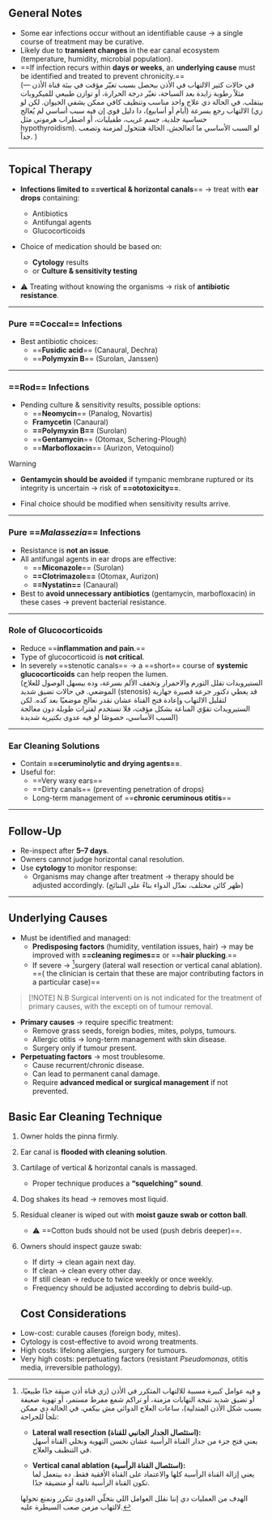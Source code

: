 ## General Notes
- Some ear infections occur without an identifiable cause → a single course of treatment may be curative.  
- Likely due to **transient changes** in the ear canal ecosystem (temperature, humidity, microbial population).  
- ==If infection recurs within **days or weeks**, an **underlying cause** must be identified and treated to prevent chronicity.==  
(في حالات كتير الالتهاب في الأذن بيحصل بسبب تغيّر مؤقت في بيئة قناة الأذن — مثلاً رطوبة زايدة بعد السباحة، تغيّر درجة الحرارة، أو توازن طبيعي للميكروبات بيتقلب. في الحالة دي علاج واحد مناسب وتنظيف كافي ممكن يشفي الحيوان. لكن لو الالتهاب رجع بسرعة (أيام أو أسابيع)، دا دليل قوي إن فيه سبب أساسي لم يُعالج (زي حساسية جلدية، جسم غريب، طفيليات، أو اضطراب هرموني مثل hypothyroidism). لو السبب الأساسي ما اتعالجش، الحالة هتتحول لمزمنة وتصعب جداً.
)
---

## Topical Therapy
- **Infections limited to ==vertical & horizontal canals**== → treat with **ear drops** containing:
  - Antibiotics  
  - Antifungal agents  
  - Glucocorticoids  

- Choice of medication should be based on:
  - **Cytology** results  
  - or **Culture & sensitivity testing**  

- ⚠️ Treating without knowing the organisms → risk of **antibiotic resistance**.  

---

### Pure ==Coccal== Infections
- Best antibiotic choices:  
  - ==**Fusidic acid**== (Canaural, Dechra)  
  - ==**Polymyxin B**== (Surolan, Janssen)  

---

### ==Rod== Infections
- Pending culture & sensitivity results, possible options:  
  - ==**Neomycin**== (Panalog, Novartis)  
  - **Framycetin** (Canaural)  
  - **==Polymyxin B==** (Surolan)  
  - ==**Gentamycin**== (Otomax, Schering-Plough)  
  - ==**Marbofloxacin**== (Aurizon, Vetoquinol)  

> [!warning]
> - **Gentamycin should be avoided** if tympanic membrane ruptured or its integrity is uncertain → risk of **==ototoxicity==**.  

- Final choice should be modified when sensitivity results arrive.  

---

### Pure ==*Malassezia*== Infections
- Resistance is **not an issue**.  
- All antifungal agents in ear drops are effective:  
  - ==**Miconazole**== (Surolan)  
  - **==Clotrimazole==** (Otomax, Aurizon)  
  - **==Nystatin==** (Canaural)  
- Best to **avoid unnecessary antibiotics** (gentamycin, marbofloxacin) in these cases → prevent bacterial resistance.  

---

### Role of Glucocorticoids
- Reduce ==**inflammation and pain**.==  
- Type of glucocorticoid is **not critical**.  
- In severely ==stenotic canals== → a ==short== course of **systemic glucocorticoids** can help reopen the lumen.  
(الستيرويدات تقلل التورم والاحمرار وتخفف الألم بسرعة، وده بيسهل الوصول للعلاج الموضعي. في حالات تضيق شديد (stenosis) قد يعطي دكتور جرعة قصيرة جهازية لتقليل الالتهاب وإعادة فتح القناة عشان نقدر نعالج موضعيًا بعد كده. لكن الستيرويدات تقوّي المناعة بشكل مؤقت، فلا تستخدم لفترات طويلة دون معالجة السبب الأساسي، خصوصًا لو فيه عدوى بكتيرية شديدة)


---

### Ear Cleaning Solutions
- Contain **==ceruminolytic and drying agents==**.  
- Useful for:  
  - ==Very waxy ears==  
  - ==Dirty canals== (preventing penetration of drops)  
  - Long-term management of ==**chronic ceruminous otitis**==  

---

## Follow-Up
- Re-inspect after **5–7 days**.  
- Owners cannot judge horizontal canal resolution.  
- Use **cytology** to monitor response:  
  - Organisms may change after treatment → therapy should be adjusted accordingly.  (ظهر كائن مختلف، نعدّل الدواء بناءً على النتائج)

---

## Underlying Causes
- Must be identified and managed:  
  - **Predisposing factors** (humidity, ventilation issues, hair) → may be improved with **==cleaning regimes==** or ==**hair plucking**.==  
  - If severe → [^1]surgery (lateral wall resection or vertical canal ablation). 
   ==( the clinician is certain that these are major contributing factors in a particular case)==
  
> [!NOTE] N.B
> Surgical interventi on is not indicated for the treatment of primary causes, with the excepti on of tumour removal.

  - **Primary causes** → require specific treatment:  
    - Remove grass seeds, foreign bodies, mites, polyps, tumours.  
    - Allergic otitis → long-term management with skin disease.  
    - Surgery only if tumour present.  
  - **Perpetuating factors** → most troublesome.  
    - Cause recurrent/chronic disease.  
    - Can lead to permanent canal damage.  
    - Require **advanced medical or surgical management** if not prevented. 


## Basic Ear Cleaning Technique
1. Owner holds the pinna firmly.  
2. Ear canal is **flooded with cleaning solution**.  
3. Cartilage of vertical & horizontal canals is massaged.  
   - Proper technique produces a **“squelching” sound**.  
4. Dog shakes its head → removes most liquid.  
5. Residual cleaner is wiped out with **moist gauze swab or cotton ball**.  
   - ⚠️ ==Cotton buds should not be used (push debris deeper)==.  
1. Owners should inspect gauze swab:  
   - If dirty → clean again next day.  
   - If clean → clean every other day.  
   - If still clean → reduce to twice weekly or once weekly.  
   - Frequency should be adjusted according to debris build-up. 


   ## Cost Considerations
- Low-cost: curable causes (foreign body, mites).  
- Cytology is cost-effective to avoid wrong treatments.  
- High costs: lifelong allergies, surgery for tumours.  
- Very high costs: perpetuating factors (resistant *Pseudomonas*, otitis media, irreversible pathology).


[^1]: و فيه عوامل كبيرة مسببة للالتهاب المتكرر في الأذن (زي قناة أذن ضيقة جدًا طبيعيًا، أو تضيق شديد نتيجة التهابات مزمنة، أو تراكم شمع مفرط مستمر، أو تهوية ضعيفة بسبب شكل الأذن المتدلية)، ساعات العلاج الدوائي مش بيكفي. في الحالة دي ممكن نلجأ للجراحة:
	
	- **Lateral wall resection (استئصال الجدار الجانبي للقناة):**  
	    يعني فتح جزء من جدار القناة الرأسية عشان نحسن التهوية ونخلي القناة أسهل في التنظيف والعلاج.
	    
	- **Vertical canal ablation (استئصال القناة الرأسية):**  
	    يعني إزالة القناة الرأسية كلها والاعتماد على القناة الأفقية فقط. ده بيتعمل لما تكون القناة الرأسية تالفة أو متضيقة جدًا.
	    
	
	الهدف من العمليات دي إننا نقلل العوامل اللي بتخلّي العدوى تتكرر ونمنع تحولها لالتهاب مزمن صعب السيطرة عليه.

[^2]: 
